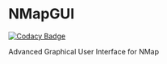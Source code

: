 # NMapGUI

[![Codacy Badge](https://api.codacy.com/project/badge/Grade/37479ced18a04d4e8f1c38753b22003c)](https://www.codacy.com/app/danicuestasuarez/NMapGUI?utm_source=github.com&utm_medium=referral&utm_content=danicuestasuarez/NMapGUI&utm_campaign=badger)

Advanced Graphical User Interface for NMap
